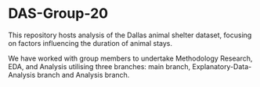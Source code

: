 # DAS-Group-20

This repository hosts analysis of the Dallas animal shelter dataset, focusing on factors influencing the duration of animal stays.

We have worked with group members to undertake Methodology Research, EDA, and Analysis utilising three branches: 
main branch, Explanatory-Data-Analysis branch and Analysis branch.
